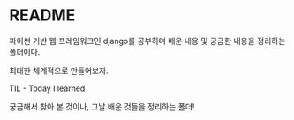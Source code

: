 # README

파이썬 기반 웹 프레임워크인 django를 공부하며 배운 내용 및 궁금한 내용을 정리하는 폴더이다.



최대한 체계적으로 만들어보자.



TIL - Today I learned

궁금해서 찾아 본 것이나, 그날 배운 것들을 정리하는 폴더!